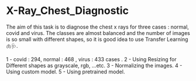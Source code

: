 # X-Ray_Chest_Diagnostic
The aim of this task is to diagnose the chest x rays for three cases : normal, covid and virus. The classes are almost balanced and the number of images is so small with different shapes, so it is good idea to use Transfer Learning 🫁🩺.

1 - covid : 294, normal : 468 , virus : 433 cases .
2 - Using Resizing for Different shapes as grayscale, rgb, ...etc. 
3 - Normalizing the images.
4 - Using custom model.
5 - Using pretrained model.

